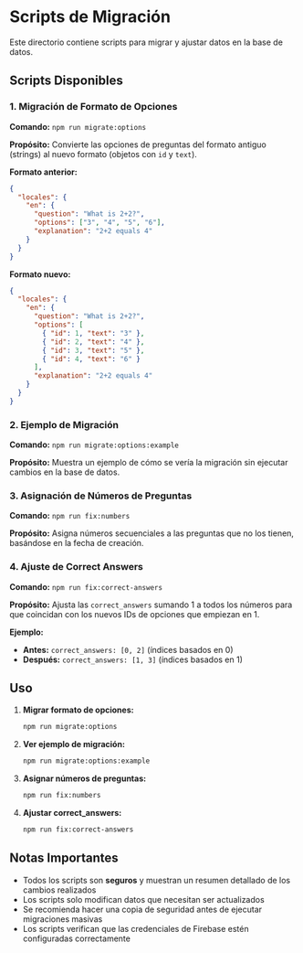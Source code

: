 # Scripts de Migración

Este directorio contiene scripts para migrar y ajustar datos en la base de datos.

## Scripts Disponibles

### 1. Migración de Formato de Opciones

**Comando:** `npm run migrate:options`

**Propósito:** Convierte las opciones de preguntas del formato antiguo (strings) al nuevo formato (objetos con `id` y `text`).

**Formato anterior:**
```json
{
  "locales": {
    "en": {
      "question": "What is 2+2?",
      "options": ["3", "4", "5", "6"],
      "explanation": "2+2 equals 4"
    }
  }
}
```

**Formato nuevo:**
```json
{
  "locales": {
    "en": {
      "question": "What is 2+2?",
      "options": [
        { "id": 1, "text": "3" },
        { "id": 2, "text": "4" },
        { "id": 3, "text": "5" },
        { "id": 4, "text": "6" }
      ],
      "explanation": "2+2 equals 4"
    }
  }
}
```

### 2. Ejemplo de Migración

**Comando:** `npm run migrate:options:example`

**Propósito:** Muestra un ejemplo de cómo se vería la migración sin ejecutar cambios en la base de datos.

### 3. Asignación de Números de Preguntas

**Comando:** `npm run fix:numbers`

**Propósito:** Asigna números secuenciales a las preguntas que no los tienen, basándose en la fecha de creación.

### 4. Ajuste de Correct Answers

**Comando:** `npm run fix:correct-answers`

**Propósito:** Ajusta las `correct_answers` sumando 1 a todos los números para que coincidan con los nuevos IDs de opciones que empiezan en 1.

**Ejemplo:**
- **Antes:** `correct_answers: [0, 2]` (índices basados en 0)
- **Después:** `correct_answers: [1, 3]` (índices basados en 1)

## Uso

1. **Migrar formato de opciones:**
   ```bash
   npm run migrate:options
   ```

2. **Ver ejemplo de migración:**
   ```bash
   npm run migrate:options:example
   ```

3. **Asignar números de preguntas:**
   ```bash
   npm run fix:numbers
   ```

4. **Ajustar correct_answers:**
   ```bash
   npm run fix:correct-answers
   ```

## Notas Importantes

- Todos los scripts son **seguros** y muestran un resumen detallado de los cambios realizados
- Los scripts solo modifican datos que necesitan ser actualizados
- Se recomienda hacer una copia de seguridad antes de ejecutar migraciones masivas
- Los scripts verifican que las credenciales de Firebase estén configuradas correctamente 